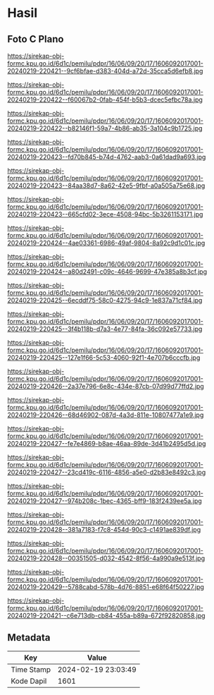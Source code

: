 # Hasil

## Foto C Plano

https://sirekap-obj-formc.kpu.go.id/6d1c/pemilu/pdpr/16/06/09/20/17/1606092017001-20240219-220421--9cf6bfae-d383-404d-a72d-35cca5d6efb8.jpg

https://sirekap-obj-formc.kpu.go.id/6d1c/pemilu/pdpr/16/06/09/20/17/1606092017001-20240219-220422--f60067b2-0fab-454f-b5b3-dcec5efbc78a.jpg

https://sirekap-obj-formc.kpu.go.id/6d1c/pemilu/pdpr/16/06/09/20/17/1606092017001-20240219-220422--b82146f1-59a7-4b86-ab35-3a104c9b1725.jpg

https://sirekap-obj-formc.kpu.go.id/6d1c/pemilu/pdpr/16/06/09/20/17/1606092017001-20240219-220423--fd70b845-b74d-4762-aab3-0a61dad9a693.jpg

https://sirekap-obj-formc.kpu.go.id/6d1c/pemilu/pdpr/16/06/09/20/17/1606092017001-20240219-220423--84aa38d7-8a62-42e5-9fbf-a0a505a75e68.jpg

https://sirekap-obj-formc.kpu.go.id/6d1c/pemilu/pdpr/16/06/09/20/17/1606092017001-20240219-220423--665cfd02-3ece-4508-94bc-5b3261153171.jpg

https://sirekap-obj-formc.kpu.go.id/6d1c/pemilu/pdpr/16/06/09/20/17/1606092017001-20240219-220424--4ae03361-6986-49af-9804-8a92c9d1c01c.jpg

https://sirekap-obj-formc.kpu.go.id/6d1c/pemilu/pdpr/16/06/09/20/17/1606092017001-20240219-220424--a80d2491-c09c-4646-9699-47e385a8b3cf.jpg

https://sirekap-obj-formc.kpu.go.id/6d1c/pemilu/pdpr/16/06/09/20/17/1606092017001-20240219-220425--6ecddf75-58c0-4275-94c9-1e837a71cf84.jpg

https://sirekap-obj-formc.kpu.go.id/6d1c/pemilu/pdpr/16/06/09/20/17/1606092017001-20240219-220425--3f4b118b-d7a3-4e77-84fa-36c092e57733.jpg

https://sirekap-obj-formc.kpu.go.id/6d1c/pemilu/pdpr/16/06/09/20/17/1606092017001-20240219-220425--127e1f66-5c53-4060-92f1-4e707b6cccfb.jpg

https://sirekap-obj-formc.kpu.go.id/6d1c/pemilu/pdpr/16/06/09/20/17/1606092017001-20240219-220426--2a37e796-6e8c-434e-87cb-07d99d77ffd2.jpg

https://sirekap-obj-formc.kpu.go.id/6d1c/pemilu/pdpr/16/06/09/20/17/1606092017001-20240219-220426--68d46902-087d-4a3d-811e-10807477a1e9.jpg

https://sirekap-obj-formc.kpu.go.id/6d1c/pemilu/pdpr/16/06/09/20/17/1606092017001-20240219-220427--fe7e4869-b8ae-46aa-89de-3d41b2495d5d.jpg

https://sirekap-obj-formc.kpu.go.id/6d1c/pemilu/pdpr/16/06/09/20/17/1606092017001-20240219-220427--23cd419c-6116-4856-a5e0-d2b83e8492c3.jpg

https://sirekap-obj-formc.kpu.go.id/6d1c/pemilu/pdpr/16/06/09/20/17/1606092017001-20240219-220427--974b208c-1bec-4365-bff9-183f2439ee5a.jpg

https://sirekap-obj-formc.kpu.go.id/6d1c/pemilu/pdpr/16/06/09/20/17/1606092017001-20240219-220428--381a7183-f7c8-454d-90c3-c1491ae839df.jpg

https://sirekap-obj-formc.kpu.go.id/6d1c/pemilu/pdpr/16/06/09/20/17/1606092017001-20240219-220428--00351505-d032-4542-8f56-4a990a9e513f.jpg

https://sirekap-obj-formc.kpu.go.id/6d1c/pemilu/pdpr/16/06/09/20/17/1606092017001-20240219-220429--5788cabd-578b-4d76-8851-e68f64f50227.jpg

https://sirekap-obj-formc.kpu.go.id/6d1c/pemilu/pdpr/16/06/09/20/17/1606092017001-20240219-220421--c6e713db-cb84-455a-b89a-672f92820858.jpg


## Metadata

| Key        | Value               |
| ---------- | ------------------- |
| Time Stamp | 2024-02-19 23:03:49 |
| Kode Dapil | 1601                |



